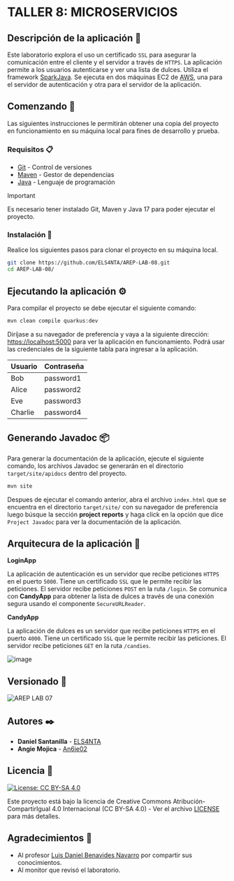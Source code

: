 # TALLER 8: MICROSERVICIOS

## Descripción de la aplicación 📖

Este laboratorio explora el uso un certificado `SSL` para asegurar la comunicación entre el cliente y el servidor a través de `HTTPS`. La aplicación permite a los usuarios autenticarse y ver una lista de dulces. Utiliza el framework [SparkJava](https://sparkjava.com/). Se ejecuta en dos máquinas EC2 de [AWS](https://aws.amazon.com/), una para el servidor de autenticación y otra para el servidor de la aplicación.

## Comenzando 🚀

Las siguientes instrucciones le permitirán obtener una copia del proyecto en funcionamiento en su máquina local para fines de desarrollo y prueba.

### Requisitos 📋

- [Git](https://git-scm.com/) - Control de versiones
- [Maven](https://maven.apache.org/) - Gestor de dependencias
- [Java](https://www.oracle.com/java/technologies/downloads/#java17) - Lenguaje de programación

> [!IMPORTANT]
> Es necesario tener instalado Git, Maven y Java 17 para poder ejecutar el proyecto.

### Instalación 🔧

Realice los siguientes pasos para clonar el proyecto en su máquina local.

```bash
git clone https://github.com/ELS4NTA/AREP-LAB-08.git
cd AREP-LAB-08/
```

## Ejecutando la aplicación ⚙️

Para compilar el proyecto se debe ejecutar el siguiente comando:

```bash
mvn clean compile quarkus:dev
```

Diríjase a su navegador de preferencia y vaya a la siguiente dirección: [https://localhost:5000](https://localhost:5000) para ver la aplicación en funcionamiento. Podrá usar las credenciales de la siguiente tabla para ingresar a la aplicación.

| Usuario    | Contraseña |
|------------|------------|
| Bob        | password1  |
| Alice      | password2  |
| Eve        | password3  |
| Charlie    | password4  |

## Generando Javadoc 📦

Para generar la documentación de la aplicación, ejecute el siguiente comando, los archivos Javadoc se generarán en el directorio `target/site/apidocs` dentro del proyecto.

```bash
mvn site
```

Despues de ejecutar el comando anterior, abra el archivo `index.html` que se encuentra en el directorio `target/site/` con su navegador de preferencia luego búsque la sección **project reports** y haga click en la opción que dice `Project Javadoc` para ver la documentación de la aplicación.

## Arquitecura de la aplicación 📐

**LoginApp**

La aplicación de autenticación es un servidor que recibe peticiones `HTTPS` en el puerto `5000`. Tiene un certificado `SSL` que le permite recibir las peticiones. El servidor recibe peticiones `POST` en la ruta `/login`. Se comunica con **CandyApp** para obtener la lista de dulces a través de una conexión segura usando el componente `SecureURLReader`.

**CandyApp**

La aplicación de dulces es un servidor que recibe peticiones `HTTPS` en el puerto `4000`. Tiene un certificado `SSL` que le permite recibir las peticiones. El servidor recibe peticiones `GET` en la ruta `/candies`.

![image](https://github.com/ELS4NTA/AREP-LAB-07/assets/99996670/e2f11edb-23fc-4563-98e1-69ceb8c84a2c)

## Versionado 📌

  ![AREP LAB 07](https://img.shields.io/badge/AREP_LAB_07-v1.0.0-blue)

## Autores ✒️

- **Daniel Santanilla** - [ELS4NTA](https://github.com/ELS4NTA)
- **Angie Mojica** - [An6ie02](https://github.com/An6ie02)

## Licencia 📄

[![License: CC BY-SA 4.0](https://licensebuttons.net/l/by-sa/4.0/88x31.png)](https://creativecommons.org/licenses/by-sa/4.0/deed.es)

Este proyecto está bajo la licencia de Creative Commons Atribución-CompartirIgual 4.0 Internacional (CC BY-SA 4.0) - Ver el archivo [LICENSE](LICENSE) para más detalles.

## Agradecimientos 🎁

- Al profesor [Luis Daniel Benavides Navarro](https://ldbn.is.escuelaing.edu.co/) por compartir sus conocimientos.
- Al monitor que revisó el laboratorio.
